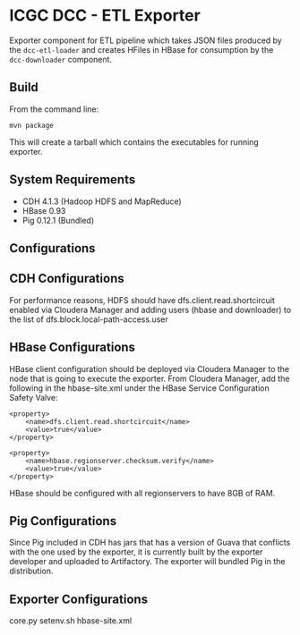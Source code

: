 ICGC DCC - ETL Exporter
===

Exporter component for ETL pipeline which takes JSON files produced by the `dcc-etl-loader` and creates HFiles in HBase for consumption by the `dcc-downloader` component.

Build
---

From the command line:

	mvn package

This will create a tarball which contains the executables for running exporter.

System Requirements
---
- CDH 4.1.3 (Hadoop HDFS and MapReduce)
- HBase 0.93
- Pig 0.12.1 (Bundled)

Configurations
---

CDH Configurations
----
For performance reasons, HDFS should have dfs.client.read.shortcircuit enabled via Cloudera Manager and adding users (hbase and downloader) to the list of dfs.block.local-path-access.user

HBase Configurations
----

HBase client configuration should be deployed via Cloudera Manager to the node that is going to execute the exporter. 
From Cloudera Manager, add the following in the hbase-site.xml under the HBase Service Configuration Safety Valve:

	<property>
		<name>dfs.client.read.shortcircuit</name>
		<value>true</value>
	</property>
	
	<property>
		<name>hbase.regionserver.checksum.verify</name>
		<value>true</value>
	</property>

HBase should be configured with all regionservers to have 8GB of RAM.

Pig Configurations
----
Since Pig included in CDH has jars that has a version of Guava that conflicts with the one used by the exporter, it is currently built by the exporter developer and uploaded to Artifactory. The exporter will bundled Pig in the distribution. 


Exporter Configurations
----
core.py
setenv.sh
hbase-site.xml
